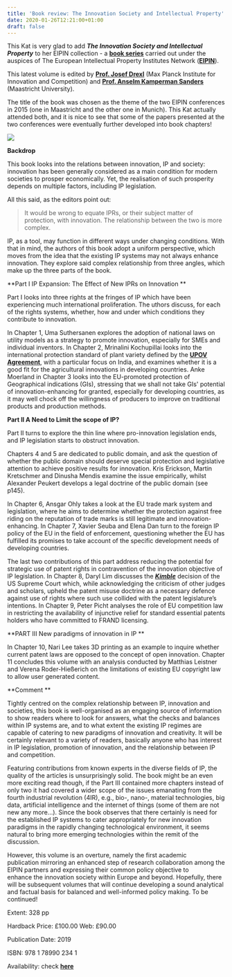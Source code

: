 ```yaml
---
title: 'Book review: The Innovation Society and Intellectual Property'
date: 2020-01-26T12:21:00+01:00
draft: false
---
```


This Kat is very glad to add _**The Innovation Society and Intellectual Property**_ to her EIPIN collection - a [**book series**](https://www.e-elgar.com/shop/books?book_series=European%20Intellectual%20Property%20Institutes%20Network%20series) carried out under the auspices of The European Intellectual Property Institutes Network ([**EIPIN**](https://www.eipin.org/)). 

  

This latest volume is edited by [**Prof. Josef Drexl**](https://www.ip.mpg.de/en/persons/prof-dr-josef-drexl.html) (Max Planck Institute for Innovation and Competition) and [**Prof. Anselm Kamperman Sanders**](https://www.maastrichtuniversity.nl/a.kampermansanders) (Maastricht University). 

  

The title of the book was chosen as the theme of the two EIPIN conferences in 2015 (one in Maastricht and the other one in Munich). This Kat actually attended both, and it is nice to see that some of the papers presented at the two conferences were eventually further developed into book chapters! 

  

[![](https://1.bp.blogspot.com/-sO1c2NEDTHw/XiipExnuN4I/AAAAAAAABJk/YvpiVoCYmFYBRj15WemgNznBbvVKhDsZwCLcBGAsYHQ/s320/IMG_7715.JPG)](https://1.bp.blogspot.com/-sO1c2NEDTHw/XiipExnuN4I/AAAAAAAABJk/YvpiVoCYmFYBRj15WemgNznBbvVKhDsZwCLcBGAsYHQ/s1600/IMG_7715.JPG)

  

**Backdrop**

  

This book looks into the relations between innovation, IP and society: innovation has been generally considered as a main condition for modern societies to prosper economically. Yet, the realisation of such prosperity depends on multiple factors, including IP legislation. 

  

All this said, as the editors point out:  

> It would be wrong to equate IPRs, or their subject matter of protection, with innovation. The relationship between the two is more complex. 

IP, as a tool, may function in different ways under changing conditions. With that in mind, the authors of this book adopt a uniform perspective, which moves from the idea that the existing IP systems may not always enhance innovation. They explore said complex relationship from three angles, which make up the three parts of the book. 

**Part I IP Expansion: The Effect of New IPRs on Innovation **

  

Part I looks into three rights at the fringes of IP which have been experiencing much international proliferation. The uthors discuss, for each of the rights systems, whether, how and under which conditions they contribute to innovation. 

  

In Chapter 1, Uma Suthersanen explores the adoption of national laws on utility models as a strategy to promote innovation, especially for SMEs and individual inventors. In Chapter 2, Mrinalini Kochupillai looks into the international protection standard of plant variety defined by the [**UPOV Agreement**](https://www.upov.int/portal/index.html.en), with a particular focus on India, and examines whether it is a good fit for the agricultural innovations in developing countries. Anke Moerland in Chapter 3 looks into the EU-promoted protection of Geographical indications (GIs), stressing that we shall not take GIs' potential of innovation-enhancing for granted, especially for developing countries, as it may well chock off the willingness of producers to improve on traditional products and production methods.

**Part II A Need to Limit the scope of IP?** 

  

Part II turns to explore the thin line where pro-innovation legislation ends, and IP legislation starts to obstruct innovation. 

  

Chapters 4 and 5 are dedicated to public domain, and ask the question of whether the public domain should deserve special protection and legislative attention to achieve positive results for innovation. Kris Erickson, Martin Kretschmer and Dinusha Mendis examine the issue empirically, whilst Alexander Peukert develops a legal doctrine of the public domain (see p145). 

  

In Chapter 6, Ansgar Ohly takes a look at the EU trade mark system and legislation, where he aims to determine whether the protection against free riding on the reputation of trade marks is still legitimate and innovation-enhancing. In Chapter 7, Xavier Seuba and Elena Dan turn to the foreign IP policy of the EU in the field of enforcement, questioning whether the EU has fulfilled its promises to take account of the specific development needs of developing countries. 

  

The last two contributions of this part address reducing the potential for strategic use of patent rights in contravention of the innovation objective of IP legislation. In Chapter 8, Daryl Lim discusses the [_**Kimble**_](https://en.wikipedia.org/wiki/Kimble_v._Marvel_Entertainment,_LLC) decision of the US Supreme Court which, while acknowledging the criticism of other judges and scholars, upheld the patent misuse doctrine as a necessary defence against use of rights where such use collided with the patent legislature’s intentions. In Chapter 9, Peter Picht analyses the role of EU competition law in restricting the availability of injunctive relief for standard essential patents holders who have committed to FRAND licensing. 

**PART III New paradigms of innovation in IP **

  

In Chapter 10, Nari Lee takes 3D printing as an example to inquire whether current patent laws are opposed to the concept of open innovation. Chapter 11 concludes this volume with an analysis conducted by Matthias Leistner and Verena Roder-Hießerich on the limitations of existing EU copyright law to allow user generated content. 

**Comment **

  

Tightly centred on the complex relationship between IP, innovation and societies, this book is well-organised as an engaging source of information to show readers where to look for answers, what the checks and balances within IP systems are, and to what extent the existing IP regimes are capable of catering to new paradigms of innovation and creativity. It will be certainly relevant to a variety of readers, basically anyone who has interest in IP legislation, promotion of innovation, and the relationship between IP and competition.   
  
Featuring contributions from known experts in the diverse fields of IP, the quality of the articles is unsurprisingly solid. The book might be an even more exciting read though, if the Part III contained more chapters instead of only two it had covered a wider scope of the issues emanating from the fourth industrial revolution (4IR), e.g., bio-, nano-, material technologies, big data, artificial intelligence and the internet of things (some of them are not new any more...). Since the book observes that there certainly is need for the established IP systems to cater appropriately for new innovation paradigms in the rapidly changing technological environment, it seems natural to bring more emerging technologies within the remit of the discussion.   
  
However, this volume is an overture, namely the first academic publication mirroring an enhanced step of research collaboration among the EIPIN partners and expressing their common policy objective to enhance the innovation society within Europe and beyond. Hopefully, there will be subsequent volumes that will continue developing a sound analytical and factual basis for balanced and well-informed policy making. To be continued!  
  
  
  
  
  
  

  

Extent: 328 pp 

  

Hardback Price: £100.00 Web: £90.00 

  

Publication Date: 2019 

  

ISBN: 978 1 78990 234 1 

  

Availability: check **[here](https://www.e-elgar.com/shop/the-innovation-society-and-intellectual-property)**
